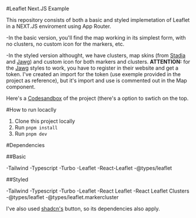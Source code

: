 #Leaflet Next.JS Example

This repository consists of both a basic and styled implemetation of Leaflet in a NEXT.JS enviroment using App Router.

-In the basic version, you'll find the map working in its simplest form, with no clusters, no custom icon for the markers, etc.

-In the styled version althought, we have clusters, map skins (from [Stadia](https://stadiamaps.com/) and [Jawg](https://www.jawg.io/)) and custom icon for both markers and clusters.
**ATTENTION:** for the [Jawg](https://www.jawg.io/) styles to work, you have to register in their website and get a token. I've created an import for the token (use exemple provided in the project as reference), but it's import and use is commented out in the Map component.

Here's a [Codesandbox](https://codesandbox.io/p/github/gabriel-m-pereira/leaftlet-nextjs-example/main) of the project (there's a option to swtich on the top.

#How to run locaclly

1. Clone this project locally
2. Run `pnpm install`
3. Run `pnpm dev`

#Dependencies

##Basic

-Tailwind
-Typescript
-Turbo
-Leaflet
-React-Leaflet
-@types/leaflet

##Styled

-Tailwind
-Typescript
-Turbo
-Leaflet
-React Leaflet
-React Leaflet Clusters
-@types/leaflet
-@types/leaflet.markercluster

I've also used [shadcn's](https://ui.shadcn.com/) button, so its dependencies also apply.
